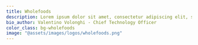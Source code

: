 ```yaml
---
title: Wholefoods
description: Lorem ipsum dolor sit amet, consectetur adipiscing elit, sed do eiusmod tempor incididunt ut labore et dolore magna aliqua. Vitae ultricies leo integer malesuada nunc vel risus commodo viverra. Adipiscing enim eu turpis egestas pretium.
bio_author: Valentino Volonghi - Chief Technology Officer
color_class: bg-wholefoods
image: "@assets/images/logos/wholefoods.png"
---
```

